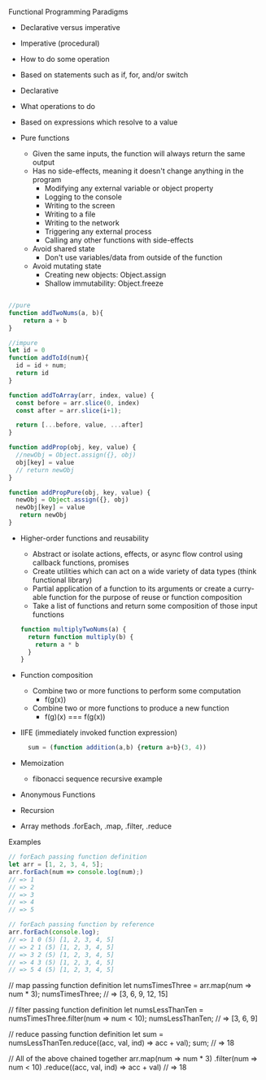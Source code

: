 Functional Programming Paradigms
 * Declarative versus imperative

 * Imperative (procedural)
  * How to do some operation
  * Based on statements such as if, for, and/or switch
 * Declarative
  * What operations to do
  * Based on expressions which resolve to a value

* Pure functions
  * Given the same inputs, the function will always return the same output
  * Has no side-effects, meaning it doesn't change anything in the program
    * Modifying any external variable or object property
    * Logging to the console
    * Writing to the screen
    * Writing to a file
    * Writing to the network
    * Triggering any external process
    * Calling any other functions with side-effects
  * Avoid shared state
    * Don't use variables/data from outside of the function
  * Avoid mutating state
    * Creating new objects: Object.assign
    * Shallow immutability: Object.freeze

```js

//pure
function addTwoNums(a, b){
    return a + b
}

//impure
let id = 0
function addToId(num){
  id = id + num;
  return id
}

function addToArray(arr, index, value) {
  const before = arr.slice(0, index)
  const after = arr.slice(i+1);

  return [...before, value, ...after]
}

function addProp(obj, key, value) {
  //newObj = Object.assign({}, obj)
  obj[key] = value
  // return newObj
}

function addPropPure(obj, key, value) {
  newObj = Object.assign({}, obj)
  newObj[key] = value
   return newObj
}
```

* Higher-order functions and reusability
  * Abstract or isolate actions, effects, or async flow control using callback functions, promises
  * Create utilities which can act on a wide variety of data types (think functional library)
  * Partial application of a function to its arguments or create a curry-able function for the purpose of reuse or function composition
  * Take a list of functions and return some composition of those input functions

  ```js
  function multiplyTwoNums(a) {
    return function multiply(b) {
      return a * b
    }
  }
  ```

* Function composition
  * Combine two or more functions to perform some computation
    * f(g(x))
  * Combine two or more functions to produce a new function
    * f(g)(x) === f(g(x))

* IIFE (immediately invoked function expression)
  ```js
    sum = (function addition(a,b) {return a+b}(3, 4))
  ```

* Memoization
  * fibonacci sequence recursive example

* Anonymous Functions

* Recursion

* Array methods .forEach, .map, .filter, .reduce

Examples
```js
// forEach passing function definition
let arr = [1, 2, 3, 4, 5];
arr.forEach(num => console.log(num);)
// => 1
// => 2
// => 3
// => 4
// => 5
```

```js
// forEach passing function by reference
arr.forEach(console.log);
// => 1 0 (5) [1, 2, 3, 4, 5]
// => 2 1 (5) [1, 2, 3, 4, 5]
// => 3 2 (5) [1, 2, 3, 4, 5]
// => 4 3 (5) [1, 2, 3, 4, 5]
// => 5 4 (5) [1, 2, 3, 4, 5]
```

// map passing function definition
let numsTimesThree = arr.map(num => num * 3);
numsTimesThree; // => [3, 6, 9, 12, 15]

// filter passing function definition
let numsLessThanTen = numsTimesThree.filter(num => num < 10);
numsLessThanTen; // => [3, 6, 9]

// reduce passing function definition
let sum = numsLessThanTen.reduce((acc, val, ind) => acc + val);
sum; // => 18

// All of the above chained together
arr.map(num => num * 3)
.filter(num => num < 10)
.reduce((acc, val, ind) => acc + val)
// => 18
